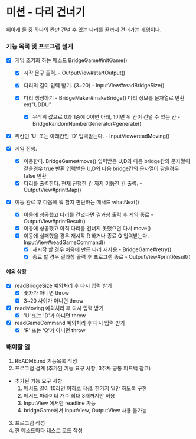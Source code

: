 # 미션 - 다리 건너기

위아래 둘 중 하나의 칸만 건널 수 있는 다리를 끝까지 건너가는 게임이다.

### 기능 목록 및 프로그램 설계

- [x] 게임 초기화 하는 메소드 BridgeGame#initGame()

  - [x] 시작 문구 출력. - OutputView#startOutput()
  - [x] 다리의 길이 입력 받기. (3~20) - InputView#readBridgeSize()
  - [x] 다리 생성하기 - BridgeMaker#makeBridge()
        다리 정보를 문자열로 반환 ex)"UDDU"

    - [x] 무작위 값으로 0과 1중에 0이면 아래, 1이면 위 칸이 건널 수 있는 칸 - BridgeRandomNumberGenerator#generate()

- [x] 위칸인 'U' 또는 아래칸인 'D' 입력받는다. - InputView#readMoving()

- [x] 게임 진행.

  - [x] 이동한다. BridgeGame#move()
        입력받은 U,D와 다음 bridge칸의 문자열이 같을경우 true 반환
        입력받은 U,D와 다음 bridge칸의 문자열이 같을경우 false 반환
  - [x] 다리를 출력한다. 현재 진행한 칸 까지 이동한 칸 출력. - OutputView#printMap()

- [x] 이동 완료 후 다음에 뭐 할지 판단하는 메서드 whatNext()

  - [x] 이동에 성공했고 다리를 건넜다면 결과창 출력 후 게임 종료 - OutputView#printResult()
  - [x] 이동에 성공했고 아직 다리를 건너지 못했으면 다시 move()
  - [x] 이동에 실패했을 경우 재시작 R 하거나 종료 Q 입력받는다. - InputView#readGameCommand()
    - [x] 재시작 할 경우 처음에 만든 다리 재사용 - BridgeGame#retry()
    - [x] 종료 할 경우 결과창 출력 후 프로그램 종료 - OutputView#printResult()

#### 예외 상황

- [x] readBridgeSize 예외처리 후 다시 입력 받기
  - [x] 숫자가 아니면 throw
  - [x] 3~20 사이가 아니면 throw
- [x] readMoving 예외처리 후 다시 입력 받기
  - [x] 'U' 또는 'D'가 아니면 throw
- [x] readGameCommand 예외처리 후 다시 입력 받기
  - [x] 'R' 또는 'Q'가 아니면 throw

### 해야할 일

1. README.md 기능목록 작성
2. 프로그램 설계 (추가된 기능 요구 사항, 3주차 공통 피드백 참고)

- 추가된 기능 요구 사항
  1. 메서드 길이 10라인 이하로 작성. 한가지 일만 하도록 구현
  2. 메서드 파라미터 개수 최대 3개까지만 허용
  3. InputView 에서만 readline 가능
  4. bridgeGame에서 InputView, OutputView 사용 불가능

3. 프로그램 작성
4. 한 메소드마다 테스트 코드 작성
